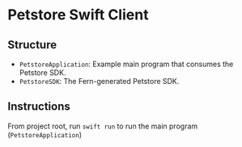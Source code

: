 # Petstore Swift Client

## Structure

- `PetstoreApplication`: Example main program that consumes the Petstore SDK.
- `PetstoreSDK`: The Fern-generated Petstore SDK.

## Instructions

From project root, run `swift run` to run the main program (`PetstoreApplication`)
